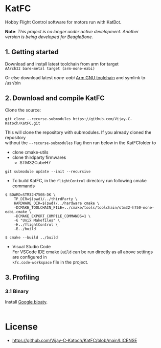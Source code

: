 # KatFC
Hobby Flight Control software for motors run with KatBot.     

**Note**: *This project is no longer under active development. Another*      
*version is being developed for BeagleBone.*     

## 1. Getting started
Download and install latest toolchain from arm for target    
`AArch32 bare-metal target (arm-none-eabi)`     
     
Or else download latest *none-eabi* [Arm GNU toolchain](https://developer.arm.com/downloads/-/arm-gnu-toolchain-downloads) and symlink to /usr/bin     
     
## 2. Download and compile KatFC     
Clone the source:     
     
`git clone --recurse-submodules https://github.com/Vijay-C-Katoch/KatFC.git`
     
This will clone the repository with submodules. If you already cloned the repository      
without the `--recurse-submodules` flag then run below in the KatFCfolder to
     
- clone cmake-utils
- clone thirdparty firmwares
  -  STM32CubeH7
     
`git submodule update --init --recursive`

- To build KatFC, in the `flightControl` directory run following cmake commands      
     
```
$ BOARD=STM32H750B-DK \
    TP_DIR=$(pwd)/../thirdParty \
    HARDWARE_DIR=$(pwd)/../hardware cmake \
    -DCMAKE_TOOLCHAIN_FILE=../cmake/tools/toolchain/stm32-h750-none-eabi.cmake \
    -DCMAKE_EXPORT_COMPILE_COMMANDS=1 \
    -G "Unix Makefiles" \
    -H../flightControl \
    -B../build 

$ cmake --build ../build
```
- Visual Studio Code         
For VSCode IDE cmake `Build` can be run directly as all above settings are configured in      
`kfc.code-workspace` file in the project.     

## 3. Profiling

### 3.1 Binary
Install [Google bloaty](https://github.com/google/bloaty).
<br>
<br>    
  
# License
* https://github.com/Vijay-C-Katoch/KatFC/blob/main/LICENSE
